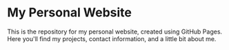 # My Personal Website

This is the repository for my personal website, created using GitHub Pages. Here you'll find my projects, contact information, and a little bit about me.
